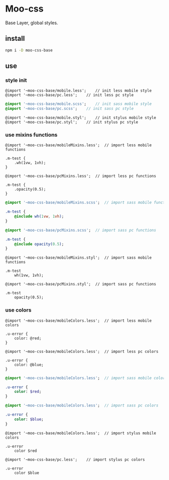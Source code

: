 # Moo-css

Base Layer, global styles.

## install
``` sh
npm i -D moo-css-base
```

## use
### style init

``` less
@import '~moo-css-base/mobile.less';	// init less mobile style
@import '~moo-css-base/pc.less';	// init less pc style
```

``` sass
@import '~moo-css-base/mobile.scss';	// init sass mobile style
@import '~moo-css-base/pc.scss';	// init sass pc style
```

``` stylus
@import '~moo-css-base/mobile.styl';	// init stylus mobile style
@import '~moo-css-base/pc.styl';	// init stylus pc style
```

### use mixins functions
``` less
@import '~moo-css-base/mobileMixins.less';	// import less mobile functions

.m-test {
	.wh(1vw, 1vh);
}
```
``` less
@import '~moo-css-base/pcMixins.less';	// import less pc functions

.m-test {
	.opacity(0.5);
}
```


``` sass
@import '~moo-css-base/mobileMixins.scss';	// import sass mobile functions

.m-test {
	@include wh(1vw, 1vh);
}
```
``` sass
@import '~moo-css-base/pcMixins.scss';	// import sass pc functions

.m-test {
	@include opacity(0.5);
}
```

``` stylus
@import '~moo-css-base/mobileMixins.styl';	// import sass mobile functions

.m-test
	wh(1vw, 1vh);
```

``` stylus
@import '~moo-css-base/pcMixins.styl';	// import sass pc functions

.m-test 
	opacity(0.5);

```

### use colors
``` less
@import '~moo-css-base/mobileColors.less';	// import less mobile colors

.u-error {
    color: @red;
}
```

``` less
@import '~moo-css-base/mobileColors.less';	// import less pc colors

.u-error {
    color: @blue;
}
```

``` sass
@import '~moo-css-base/mobileColors.less';	// import sass mobile colors

.u-error {
    color: $red;
}
```

``` sass
@import '~moo-css-base/mobileColors.less';	// import sass pc colors

.u-error {
    color: $blue;
}
```

``` stylus
@import '~moo-css-base/mobileColors.less';	// import stylus mobile colors

.u-error
    color $red
```

``` stylus
@import '~moo-css-base/pc.less';	// import stylus pc colors

.u-error
    color $blue
```

